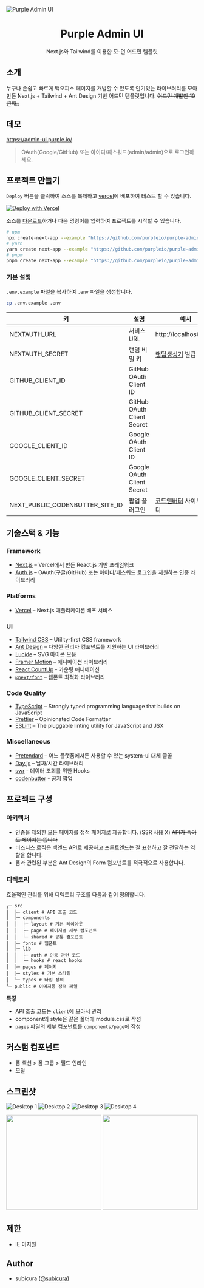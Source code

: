 ![Purple Admin UI](./public/og.png)

<h1 align="center">
  Purple Admin UI
</h1>

<p align="center">
  Next.js와 Tailwind를 이용한 모-던 어드민 템플릿
</p>

## 소개

누구나 손쉽고 빠르게 백오피스 페이지를 개발할 수 있도록 인기있는 라이브러리를 모아 만든 Next.js + Tailwind + Ant Design 기반 어드민 템플릿입니다. ~~어드민 개발만 10년째..~~

## 데모

https://admin-ui.purple.io/

> OAuth(Google/GitHub) 또는 아이디/패스워드(admin/admin)으로 로그인하세요.

## 프로젝트 만들기

`Deploy` 버튼을 클릭하여 소스를 복제하고 [vercel](https://vercel.com)에 배포하여 테스트 할 수 있습니다.

[![Deploy with Vercel](https://vercel.com/button)](https://vercel.com/new/clone?repository-url=https%3A%2F%2Fgithub.com%2Fpurpleio%2Fpurple-admin-ui&project-name=purple-admin-ui&repository-name=purple-admin-ui&demo-title=purple-admin-ui&demo-description=Next.js%20%EA%B8%B0%EB%B0%98%20%EC%96%B4%EB%93%9C%EB%AF%BC%20UI&demo-url=https%3A%2F%2Fadmin-ui.purple.io&demo-image=https%3A%2F%2Fadmin-ui.purple.io%2Fog.png&env=NEXTAUTH_SECRET&envDescription=How%20to%20get%20these%20env%20variables%3A&envLink=https%3A%2F%2Fgithub.com%2Fpurpleio%2Fpurple-admin-ui%2Fblob%2Fmain%2F.env.example)

소스를 [다운로드](https://github.com/purpleio/purple-admin-ui/archive/refs/heads/main.zip)하거나 다음 명령어를 입력하여 프로젝트를 시작할 수 있습니다.

```bash
# npm
npx create-next-app --example "https://github.com/purpleio/purple-admin-ui"
# yarn
yarn create next-app --example "https://github.com/purpleio/purple-admin-ui"
# pnpm
pnpm create next-app --example "https://github.com/purpleio/purple-admin-ui"
```

### 기본 설정

`.env.example` 파일을 복사하여 `.env` 파일을 생성합니다.

```bash
cp .env.example .env
```

| 키                              | 설명                       | 예시                                                     |
| ------------------------------- | -------------------------- | -------------------------------------------------------- |
| NEXTAUTH_URL                    | 서비스 URL                 | http://localhost:3000                                    |
| NEXTAUTH_SECRET                 | 랜덤 비밀 키               | [랜덤생성기](https://generate-secret.vercel.app/32) 발급 |
| GITHUB_CLIENT_ID                | GitHub OAuth Client ID     |                                                          |
| GITHUB_CLIENT_SECRET            | GitHub OAuth Client Secret |                                                          |
| GOOGLE_CLIENT_ID                | Google OAuth Client ID     |                                                          |
| GOOGLE_CLIENT_SECRET            | Google OAuth Client Secret |                                                          |
| NEXT_PUBLIC_CODENBUTTER_SITE_ID | 팝업 플러그인              | [코드앤버터](https://codenbutter.com) 사이트 아이디      |

## 기술스택 & 기능

### Framework

- [Next.js](https://nextjs.org/) – Vercel에서 만든 React.js 기반 프레임워크
- [Auth.js](https://authjs.dev/) – OAuth(구글/GitHub) 또는 아이디/패스워드 로그인을 지원하는 인증 라이브러리

### Platforms

- [Vercel](https://vercel.com/) – Next.js 애플리케이션 배포 서비스

### UI

- [Tailwind CSS](https://tailwindcss.com/) – Utility-first CSS framework
- [Ant Design](https://www.radix-ui.com/) – 다양한 관리자 컴포넌트를 지원하는 UI 라이브러리
- [Lucide](https://lucide.dev/) – SVG 아이콘 모음
- [Framer Motion](https://framer.com/motion) – 애니메이션 라이브러리
- [React CountUp](https://github.com/glennreyes/react-countup) - 카운팅 애니메이션
- [`@next/font`](https://nextjs.org/docs/basic-features/font-optimization) – 웹폰트 최적화 라이브러리

### Code Quality

- [TypeScript](https://www.typescriptlang.org/) – Strongly typed programming language that builds on JavaScript
- [Prettier](https://prettier.io/) – Opinionated Code Formatter
- [ESLint](https://eslint.org/) – The pluggable linting utility for JavaScript and JSX

### Miscellaneous

- [Pretendard](https://cactus.tistory.com/306) – 어느 플랫폼에서든 사용할 수 있는 system-ui 대체 글꼴
- [Day.js](https://day.js.org/) – 날짜/시간 라이브러리
- [swr](https://swr.vercel.app/) - 데이터 조회를 위한 Hooks
- [codenbutter](https://www.codenbutter.com/) - 공지 팝업

## 프로젝트 구성

### 아키텍처

- 인증을 제외한 모든 페이지를 정적 페이지로 제공합니다. (SSR 사용 X) ~~API가 죽어도 페이지는 뜹니다~~
- 비즈니스 로직은 백엔드 API로 제공하고 프론트엔드는 잘 표현하고 잘 전달하는 역할을 합니다.
- 폼과 관련된 부분은 Ant Design의 Form 컴포넌트를 적극적으로 사용합니다.

### 디렉토리

효율적인 관리를 위해 디렉토리 구조를 다음과 같이 정의합니다.

```
┌─ src
│  ├─ client # API 호출 코드
│  ├─ components
│  │  ├─ layout # 기본 레이아웃
│  │  ├─ page # 페이지별 세부 컴포넌트
│  │  └─ shared # 공통 컴포넌트
│  ├─ fonts # 웹폰트
│  ├─ lib
│  │  ├─ auth # 인증 관련 코드
│  │  └─ hooks # react hooks
│  ├─ pages # 페이지
│  ├─ styles # 기본 스타일
│  └─ types # 타입 정의
└─ public # 이미지등 정적 파일
```

**특징**

- API 호출 코드는 `client`에 모아서 관리
- component의 style은 같은 폴더에 module.css로 작성
- `pages` 파일의 세부 컴포넌트를 `components/page`에 작성

## 커스텀 컴포넌트

- 폼 섹션 > 폼 그룹 > 필드 인라인
- 모달

## 스크린샷

![Desktop 1](./public/sample/desktop_1.png)
![Desktop 2](./public/sample/desktop_2.png)
![Desktop 3](./public/sample/desktop_3.png)
![Desktop 4](./public/sample/desktop_4.png)

<img src="./public/sample/mobile_1.png" width="250">
<img src="./public/sample/mobile_2.png" width="250">

## 제한

- IE 미지원

## Author

- subicura ([@subicura](https://twitter.com/subicura))
